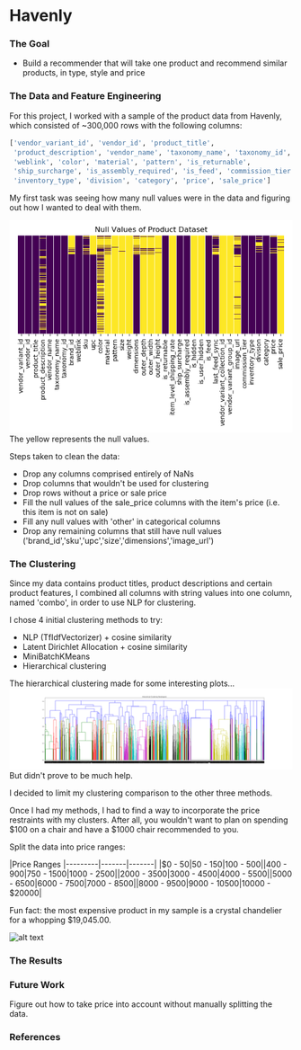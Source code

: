 # Havenly

### The Goal

* Build a recommender that will take one product and recommend similar products, in type, style and price

### The Data and Feature Engineering

For this project, I worked with a sample of the product data from Havenly, which consisted of ~300,000 rows with the following columns:

```python
['vendor_variant_id', 'vendor_id', 'product_title',
 'product_description', 'vendor_name', 'taxonomy_name', 'taxonomy_id',
 'weblink', 'color', 'material', 'pattern', 'is_returnable',
 'ship_surcharge', 'is_assembly_required', 'is_feed', 'commission_tier',
 'inventory_type', 'division', 'category', 'price', 'sale_price']
 ```
My first task was seeing how many null values were in the data and figuring out how I wanted to deal with them.

<img src = 'images/nullplot.png'>
The yellow represents the null values.


 Steps taken to clean the data:
 * Drop any columns comprised entirely of NaNs
 * Drop columns that wouldn't be used for clustering
 * Drop rows without a price or sale price
 * Fill the null values of the sale_price columns with the item's price (i.e. this item is not on sale)
 * Fill any null values with 'other' in categorical columns
 * Drop any remaining columns that still have null values ('brand_id','sku','upc','size','dimensions','image_url')

### The Clustering

Since my data contains product titles, product descriptions and certain product features, I combined all columns with string values into one column, named 'combo', in order to use NLP for clustering.

I chose 4 initial clustering methods to try:

* NLP (TfIdfVectorizer) + cosine similarity
* Latent Dirichlet Allocation + cosine similarity
* MiniBatchKMeans
* Hierarchical clustering

The hierarchical clustering made for some interesting plots...
<img src = 'images/dendrogram.png'>
But didn't prove to be much help.

I decided to limit my clustering comparison to the other three methods.

Once I had my methods, I had to find a way to incorporate the price restraints with my clusters. After all, you wouldn't want to plan on spending $100 on a chair and have a $1000 chair recommended to you.

Split the data into price ranges:

|Price Ranges 
|---------|-------|-------|
|$0 - $50 |$50 - $150|$100 - $500|
|$400 - $900|$750 - $1500|$1000 - $2500|
|$2000 - $3500|$3000 - $4500|$4000 - $5500|
|$5000 - $6500|$6000 - $7500|$7000 - $8500|
|$8000 - $9500|$9000 - $10500|$10000 - $20000|

Fun fact: the most expensive product in my sample is a crystal chandelier for a whopping $19,045.00.

![alt text](https://static.havenly.com/product/production/php_5953ec1775e65.jpg)



### The Results

### Future Work

Figure out how to take price into account without manually splitting the data.

### References
